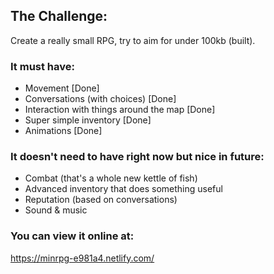 ## The Challenge:
Create a really small RPG, try to aim for under 100kb (built).

### It must have:
- Movement [Done]
- Conversations (with choices) [Done]
- Interaction with things around the map [Done]
- Super simple inventory [Done]
- Animations [Done]

### It doesn't need to have right now but nice in future:
- Combat (that's a whole new kettle of fish)
- Advanced inventory that does something useful
- Reputation (based on conversations)
- Sound & music

### You can view it online at:
https://minrpg-e981a4.netlify.com/